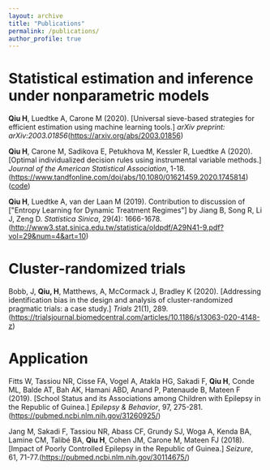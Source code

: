 ```yaml
---
layout: archive
title: "Publications"
permalink: /publications/
author_profile: true
---
```


<!-- {% if author.googlescholar %}-->
<!--  You can also find my articles on <u><a href="{{author.googlescholar}}">my Google Scholar profile</a>.</u>-->
<!--{% endif %}-->

<!--{% include base_path %}-->

<!--{% for post in site.publications reversed %}-->
<!--  {% include archive-single.html %}-->
<!--{% endfor %}-->

# Statistical estimation and inference under nonparametric models

**Qiu H**, Luedtke A, Carone M (2020). [Universal sieve-based strategies for efficient estimation using machine
learning tools.] *arXiv preprint: arXiv:2003.01856*(https://arxiv.org/abs/2003.01856)

**Qiu H**, Carone M, Sadikova E, Petukhova M, Kessler R, Luedtke A (2020). [Optimal individualized decision
rules using instrumental variable methods.] *Journal of the American Statistical Association*, 1-18.(https://www.tandfonline.com/doi/abs/10.1080/01621459.2020.1745814) ([code](https://www.tandfonline.com/doi/suppl/10.1080/01621459.2020.1745814?scroll=top))

**Qiu H**, Luedtke A, van der Laan M (2019). Contribution to discussion of ["Entropy Learning for Dynamic
Treatment Regimes"] by Jiang B, Song R, Li J, Zeng D. *Statistica Sinica*, 29(4): 1666-1678.(http://www3.stat.sinica.edu.tw/statistica/oldpdf/A29N41-9.pdf?vol=29&num=4&art=10)

# Cluster-randomized trials

Bobb, J, **Qiu, H**, Matthews, A, McCormack J, Bradley K (2020). [Addressing identification bias in the design
and analysis of cluster-randomized pragmatic trials: a case study.] *Trials* 21(1), 289.(https://trialsjournal.biomedcentral.com/articles/10.1186/s13063-020-4148-z)

# Application

Fitts W, Tassiou NR, Cisse FA, Vogel A, Atakla HG, Sakadi F, **Qiu H**, Conde ML, Balde AT, Bah AK,
Hamani ABD, Anand P, Patenaude B, Mateen F (2019). [School Status and its Associations among Children
with Epilepsy in the Republic of Guinea.] *Epilepsy & Behavior*, 97, 275-281.(https://pubmed.ncbi.nlm.nih.gov/31260925/)

Jang M, Sakadi F, Tassiou NR, Abass CF, Grundy SJ, Woga A, Kenda BA, Lamine CM, Talibé BA, **Qiu H**,
Cohen JM, Carone M, Mateen FJ (2018). [Impact of Poorly Controlled Epilepsy in the Republic of Guinea.]
*Seizure*, 61, 71-77.(https://pubmed.ncbi.nlm.nih.gov/30114675/)
